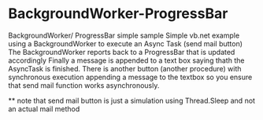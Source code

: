 # BackgroundWorker-ProgressBar
BackgroundWorker/ ProgressBar simple sample
Simple vb.net example using a BackgroundWorker to execute an Async Task (send mail button)
The BackgroundWorker reports back to a ProgressBar that is updated accordingly
Finally a message is appended to a text box saying thath the AsyncTask is finished.
There is another button (another procedure) with synchronous execution appending 
a message to the textbox so you ensure that send mail function works asynchronously.

** note that send mail button is just a simulation using Thread.Sleep and not an actual mail method
